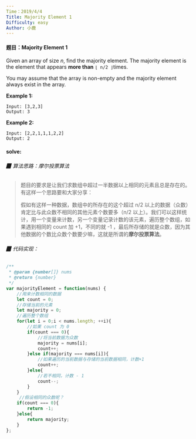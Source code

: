 ```yaml
---
Time：2019/4/4
Title: Majority Element 1
Difficulty: easy
Author: 小鹿
---
```




#### 题目：Majority Element 1

Given an array of size *n*, find the majority element. The majority element is the element that appears **more than** `⌊ n/2 ⌋`times.

You may assume that the array is non-empty and the majority element always exist in the array.

**Example 1:**

```
Input: [3,2,3]
Output: 3
```

**Example 2:**

```
Input: [2,2,1,1,1,2,2]
Output: 2
```



#### solve:

###### ▉ 算法思路：摩尔投票算法

> 题目的要求是让我们求数组中超过一半数据以上相同的元素且总是存在的。有这样一个思路要和大家分享：
>
> 假如有这样一种数据，数组中的所存在的这个超过 n/2 以上的数据（众数）肯定比与此众数不相同的其他元素个数要多（n/2 以上）。我们可以这样统计，用一个变量来计数，另一个变量记录计数的该元素，遍历整个数组，如果遇到相同的 count 加 +1，不同的就  -1 ，最后所存储的就是众数，因为其他数据的个数比众数个数要少嘛，这就是所谓的**摩尔投票算法**。



###### ▉ 代码实现：

```javascript
/**
 * @param {number[]} nums
 * @return {number}
 */
var majorityElement = function(nums) {
    //用来计数相同的数据
    let count = 0;
    //存储当前的元素
    let majority = 0;
	//遍历整个数组
    for(let i = 0;i < nums.length; ++i){
        //如果 count 为 0 
        if(count === 0){
            //将当前数据为众数
            majority = nums[i];
            count++;
        }else if(majority === nums[i]){
            //如果遍历的当前数据与存储的当前数据相同，计数+1
            count++;
        }else{
            //若不相同，计数 - 1
            count--;
        }
    }
     //假设相同的众数呢？
    if(count === 0){
        return -1;
    }else{
        return majority;
    }
};
```






































